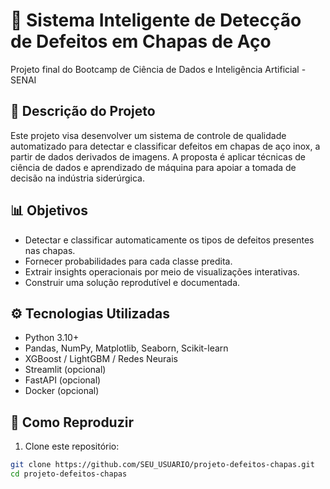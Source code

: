 # 🧠 Sistema Inteligente de Detecção de Defeitos em Chapas de Aço

Projeto final do Bootcamp de Ciência de Dados e Inteligência Artificial - SENAI

## 📌 Descrição do Projeto

Este projeto visa desenvolver um sistema de controle de qualidade automatizado para detectar e classificar defeitos em chapas de aço inox, a partir de dados derivados de imagens. A proposta é aplicar técnicas de ciência de dados e aprendizado de máquina para apoiar a tomada de decisão na indústria siderúrgica.


## 📊 Objetivos

- Detectar e classificar automaticamente os tipos de defeitos presentes nas chapas.
- Fornecer probabilidades para cada classe predita.
- Extrair insights operacionais por meio de visualizações interativas.
- Construir uma solução reprodutível e documentada.

## ⚙️ Tecnologias Utilizadas

- Python 3.10+
- Pandas, NumPy, Matplotlib, Seaborn, Scikit-learn
- XGBoost / LightGBM / Redes Neurais
- Streamlit (opcional)
- FastAPI (opcional)
- Docker (opcional)

## 🧪 Como Reproduzir

1. Clone este repositório:
```bash
git clone https://github.com/SEU_USUARIO/projeto-defeitos-chapas.git
cd projeto-defeitos-chapas
